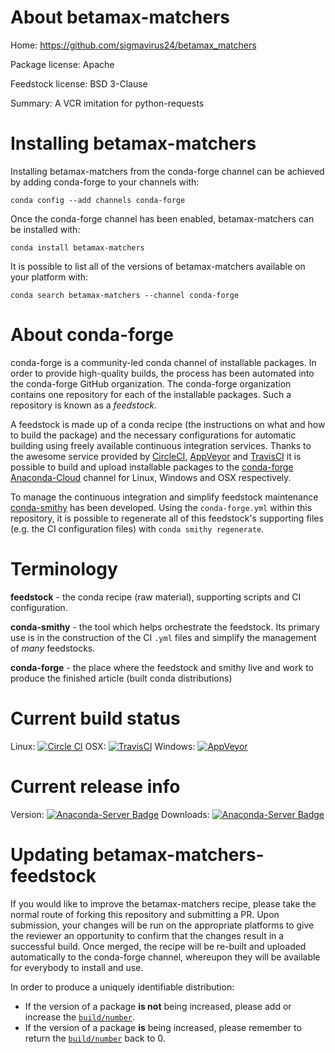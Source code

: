 About betamax-matchers
======================

Home: https://github.com/sigmavirus24/betamax_matchers

Package license: Apache

Feedstock license: BSD 3-Clause

Summary: A VCR imitation for python-requests



Installing betamax-matchers
===========================

Installing betamax-matchers from the conda-forge channel can be achieved by adding conda-forge to your channels with:

```
conda config --add channels conda-forge
```

Once the conda-forge channel has been enabled, betamax-matchers can be installed with:

```
conda install betamax-matchers
```

It is possible to list all of the versions of betamax-matchers available on your platform with:

```
conda search betamax-matchers --channel conda-forge
```


About conda-forge
=================

conda-forge is a community-led conda channel of installable packages.
In order to provide high-quality builds, the process has been automated into the
conda-forge GitHub organization. The conda-forge organization contains one repository 
for each of the installable packages. Such a repository is known as a *feedstock*.

A feedstock is made up of a conda recipe (the instructions on what and how to build
the package) and the necessary configurations for automatic building using freely
available continuous integration services. Thanks to the awesome service provided by
[CircleCI](https://circleci.com/), [AppVeyor](http://www.appveyor.com/)
and [TravisCI](https://travis-ci.org/) it is possible to build and upload installable
packages to the [conda-forge](https://anaconda.org/conda-forge)
[Anaconda-Cloud](http://docs.anaconda.org/) channel for Linux, Windows and OSX respectively.

To manage the continuous integration and simplify feedstock maintenance
[conda-smithy](http://github.com/conda-forge/conda-smithy) has been developed.
Using the ``conda-forge.yml`` within this repository, it is possible to regenerate all of
this feedstock's supporting files (e.g. the CI configuration files) with ``conda smithy regenerate``.


Terminology
===========

**feedstock** - the conda recipe (raw material), supporting scripts and CI configuration.

**conda-smithy** - the tool which helps orchestrate the feedstock.
                   Its primary use is in the construction of the CI ``.yml`` files
                   and simplify the management of *many* feedstocks.

**conda-forge** - the place where the feedstock and smithy live and work to
                  produce the finished article (built conda distributions)

Current build status
====================

Linux: [![Circle CI](https://circleci.com/gh/conda-forge/betamax-matchers-feedstock.svg?style=svg)](https://circleci.com/gh/conda-forge/betamax-matchers-feedstock)
OSX: [![TravisCI](https://travis-ci.org/conda-forge/betamax-matchers-feedstock.svg?branch=master)](https://travis-ci.org/conda-forge/betamax-matchers-feedstock) 
Windows: [![AppVeyor](https://ci.appveyor.com/api/projects/status/github/conda-forge/betamax-matchers-feedstock?svg=True)](https://ci.appveyor.com/project/conda-forge/betamax-matchers-feedstock/branch/master)

Current release info
====================
Version: [![Anaconda-Server Badge](https://anaconda.org/conda-forge/betamax-matchers/badges/version.svg)](https://anaconda.org/conda-forge/betamax-matchers)
Downloads: [![Anaconda-Server Badge](https://anaconda.org/conda-forge/betamax-matchers/badges/downloads.svg)](https://anaconda.org/conda-forge/betamax-matchers)


Updating betamax-matchers-feedstock
===================================

If you would like to improve the betamax-matchers recipe, please take the normal
route of forking this repository and submitting a PR. Upon submission, your changes will
be run on the appropriate platforms to give the reviewer an opportunity to confirm that the
changes result in a successful build. Once merged, the recipe will be re-built and uploaded
automatically to the conda-forge channel, whereupon they will be available for everybody to
install and use.

In order to produce a uniquely identifiable distribution:
 * If the version of a package **is not** being increased, please add or increase
   the [``build/number``](http://conda.pydata.org/docs/building/meta-yaml.html#build-number-and-string). 
 * If the version of a package **is** being increased, please remember to return
   the [``build/number``](http://conda.pydata.org/docs/building/meta-yaml.html#build-number-and-string)
   back to 0.
